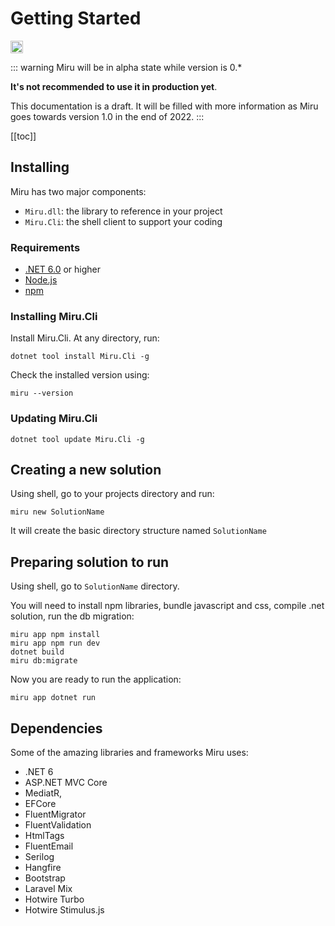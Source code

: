 <!-- 
What Miru is?
Overview
  samples
  TODO: video
TODO: Update packages
  TODO: Update Selenium
TODO: References
TODO: Roadmap and Vision link
-->
# Getting Started

<p>
  <a href="https://www.nuget.org/packages/Miru/">
      <img src="https://img.shields.io/nuget/vpre/miru.svg" alt="nuget" height="20">
  </a>  
</p>

::: warning
Miru will be in alpha state while version is 0.*

**It's not recommended to use it in production yet**.

This documentation is a draft. It will be filled with more information as Miru goes towards version 1.0 in the end of 2022.
:::

[[toc]]

## Installing

Miru has two major components:

* `Miru.dll`: the library to reference in your project
* `Miru.Cli`: the shell client to support your coding 

### Requirements

* [.NET 6.0](https://dotnet.microsoft.com/download/dotnet/6.0) or higher
* [Node.js](https://nodejs.org/en/)
* [npm](https://www.npmjs.com/get-npm)

### Installing Miru.Cli

Install Miru.Cli. At any directory, run:

```
dotnet tool install Miru.Cli -g
```

Check the installed version using:

```
miru --version
```

### Updating Miru.Cli

```
dotnet tool update Miru.Cli -g
```

## Creating a new solution

Using shell, go to your projects directory and run:

```
miru new SolutionName
```

It will create the basic directory structure named `SolutionName`

## Preparing solution to run

Using shell, go to `SolutionName` directory.

You will need to install npm libraries, bundle javascript and css, compile .net solution, run the db migration:

```shell
miru app npm install
miru app npm run dev
dotnet build
miru db:migrate
```

Now you are ready to run the application:

```shell
miru app dotnet run
```

## Dependencies

Some of the amazing libraries and frameworks Miru uses:

* .NET 6
* ASP.NET MVC Core
* MediatR,
* EFCore
* FluentMigrator
* FluentValidation
* HtmlTags
* FluentEmail
* Serilog
* Hangfire
* Bootstrap
* Laravel Mix
* Hotwire Turbo
* Hotwire Stimulus.js